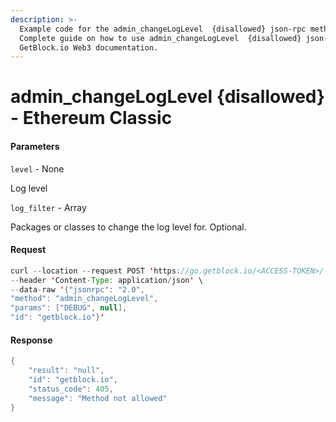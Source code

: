 ```yaml
---
description: >-
  Example code for the admin_changeLogLevel  {disallowed} json-rpc method.
  Сomplete guide on how to use admin_changeLogLevel  {disallowed} json-rpc in
  GetBlock.io Web3 documentation.
---
```


# admin\_changeLogLevel {disallowed} - Ethereum Classic

#### Parameters

`level` - None

Log level

`log_filter` - Array

Packages or classes to change the log level for. Optional.

#### Request

```java
curl --location --request POST 'https://go.getblock.io/<ACCESS-TOKEN>/' \
--header 'Content-Type: application/json' \
--data-raw '{"jsonrpc": "2.0",
"method": "admin_changeLogLevel",
"params": ["DEBUG", null],
"id": "getblock.io"}'
```

#### Response

```java
{
    "result": "null",
    "id": "getblock.io",
    "status_code": 405,
    "message": "Method not allowed"
}
```
